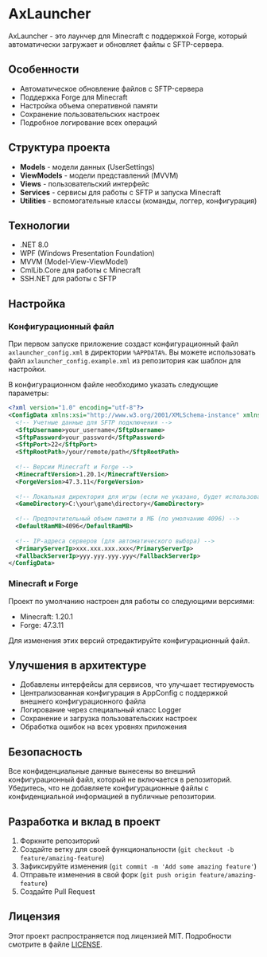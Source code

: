 # AxLauncher

AxLauncher - это лаунчер для Minecraft с поддержкой Forge, который автоматически загружает и обновляет файлы с SFTP-сервера.

## Особенности

- Автоматическое обновление файлов с SFTP-сервера
- Поддержка Forge для Minecraft
- Настройка объема оперативной памяти
- Сохранение пользовательских настроек
- Подробное логирование всех операций

## Структура проекта

- **Models** - модели данных (UserSettings)
- **ViewModels** - модели представлений (MVVM)
- **Views** - пользовательский интерфейс
- **Services** - сервисы для работы с SFTP и запуска Minecraft
- **Utilities** - вспомогательные классы (команды, логгер, конфигурация)

## Технологии

- .NET 8.0
- WPF (Windows Presentation Foundation)
- MVVM (Model-View-ViewModel)
- CmlLib.Core для работы с Minecraft
- SSH.NET для работы с SFTP

## Настройка

### Конфигурационный файл

При первом запуске приложение создаст конфигурационный файл `axlauncher_config.xml` в директории `%APPDATA%`. Вы можете использовать файл `axlauncher_config.example.xml` из репозитория как шаблон для настройки.

В конфигурационном файле необходимо указать следующие параметры:

```xml
<?xml version="1.0" encoding="utf-8"?>
<ConfigData xmlns:xsi="http://www.w3.org/2001/XMLSchema-instance" xmlns:xsd="http://www.w3.org/2001/XMLSchema">
  <!-- Учетные данные для SFTP подключения -->
  <SftpUsername>your_username</SftpUsername>
  <SftpPassword>your_password</SftpPassword>
  <SftpPort>22</SftpPort>
  <SftpRootPath>/your/remote/path</SftpRootPath>
  
  <!-- Версии Minecraft и Forge -->
  <MinecraftVersion>1.20.1</MinecraftVersion>
  <ForgeVersion>47.3.11</ForgeVersion>
  
  <!-- Локальная директория для игры (если не указано, будет использоваться %APPDATA%\.axcraft) -->
  <GameDirectory>C:\your\game\directory</GameDirectory>
  
  <!-- Предпочтительный объем памяти в МБ (по умолчанию 4096) -->
  <DefaultRamMB>4096</DefaultRamMB>
  
  <!-- IP-адреса серверов (для автоматического выбора) -->
  <PrimaryServerIp>xxx.xxx.xxx.xxx</PrimaryServerIp>
  <FallbackServerIp>yyy.yyy.yyy.yyy</FallbackServerIp>
</ConfigData>
```

### Minecraft и Forge

Проект по умолчанию настроен для работы со следующими версиями:
- Minecraft: 1.20.1
- Forge: 47.3.11

Для изменения этих версий отредактируйте конфигурационный файл.

## Улучшения в архитектуре

- Добавлены интерфейсы для сервисов, что улучшает тестируемость
- Централизованная конфигурация в AppConfig с поддержкой внешнего конфигурационного файла
- Логирование через специальный класс Logger
- Сохранение и загрузка пользовательских настроек
- Обработка ошибок на всех уровнях приложения

## Безопасность

Все конфиденциальные данные вынесены во внешний конфигурационный файл, который не включается в репозиторий. 
Убедитесь, что не добавляете конфигурационные файлы с конфиденциальной информацией в публичные репозитории.

## Разработка и вклад в проект

1. Форкните репозиторий
2. Создайте ветку для своей функциональности (`git checkout -b feature/amazing-feature`)
3. Зафиксируйте изменения (`git commit -m 'Add some amazing feature'`)
4. Отправьте изменения в свой форк (`git push origin feature/amazing-feature`)
5. Создайте Pull Request

## Лицензия

Этот проект распространяется под лицензией MIT. Подробности смотрите в файле [LICENSE](LICENSE). 